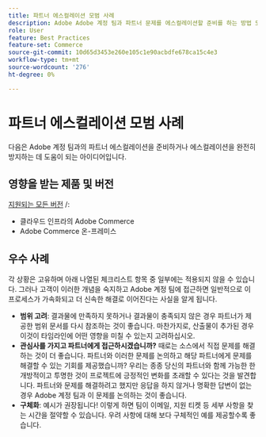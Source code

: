 ```yaml
---
title: 파트너 에스컬레이션 모범 사례
description: Adobe Adobe 계정 팀과 파트너 문제를 에스컬레이션할 준비를 하는 방법 또는 에스컬레이션을 방지하는 방법을 알아봅니다.
role: User
feature: Best Practices
feature-set: Commerce
source-git-commit: 10d65d3453e260e105c1e90acbdfe678ca15c4e3
workflow-type: tm+mt
source-wordcount: '276'
ht-degree: 0%

---
```



# 파트너 에스컬레이션 모범 사례

다음은 Adobe 계정 팀과의 파트너 에스컬레이션을 준비하거나 에스컬레이션을 완전히 방지하는 데 도움이 되는 아이디어입니다.

## 영향을 받는 제품 및 버전

[지원되는 모든 버전](../../../release/versions.md) /:

* 클라우드 인프라의 Adobe Commerce
* Adobe Commerce 온-프레미스

## 우수 사례

각 상황은 고유하며 아래 나열된 체크리스트 항목 중 일부에는 적용되지 않을 수 있습니다. 그러나 고객이 이러한 개념을 숙지하고 Adobe 계정 팀에 접근하면 일반적으로 이 프로세스가 가속화되고 더 신속한 해결로 이어진다는 사실을 알게 됩니다.

* **범위 고려**: 결과물에 만족하지 못하거나 결과물이 충족되지 않은 경우 파트너가 제공한 범위 문서를 다시 참조하는 것이 좋습니다. 마찬가지로, 산출물이 추가된 경우 이것이 타임라인에 어떤 영향을 미칠 수 있는지 고려하십시오.
* **관심사를 가지고 파트너에게 접근하시겠습니까?** 때로는 소스에서 직접 문제를 해결하는 것이 더 좋습니다. 파트너와 이러한 문제를 논의하고 해당 파트너에게 문제를 해결할 수 있는 기회를 제공했습니까? 우리는 종종 당신의 파트너와 함께 가능한 한 개방적이고 투명한 것이 프로젝트에 긍정적인 변화를 초래할 수 있다는 것을 발견합니다. 파트너와 문제를 해결하려고 했지만 응답을 하지 않거나 명확한 답변이 없는 경우 Adobe 계정 팀과 이 문제를 논의하는 것이 좋습니다.
* **구체화**: 예시가 권장됩니다! 이렇게 하면 팀이 이메일, 지원 티켓 등 세부 사항을 찾는 시간을 절약할 수 있습니다. 우려 사항에 대해 보다 구체적인 예를 제공할수록 좋습니다.
